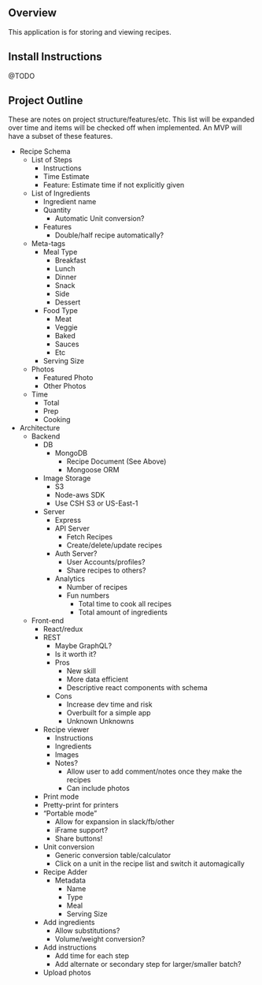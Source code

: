 
## Overview

This application is for storing and viewing recipes.

## Install Instructions

@TODO

## Project Outline
These are notes on project structure/features/etc. This list will be expanded over time and items will be checked off when implemented. An MVP will have a subset of these features.

* Recipe Schema
  * List of Steps
    * Instructions
    * Time Estimate
    * Feature: Estimate time if not explicitly given
  * List of Ingredients
    * Ingredient name
    * Quantity
      * Automatic Unit conversion?
    * Features
      * Double/half recipe automatically?
  * Meta-tags
    * Meal Type
      * Breakfast
      * Lunch
      * Dinner
      * Snack
      * Side
      * Dessert
    * Food Type
      * Meat
      * Veggie
      * Baked
      * Sauces
      * Etc
    * Serving Size
  * Photos
    * Featured Photo
    * Other Photos
  * Time
    * Total
    * Prep
    * Cooking
* Architecture
  * Backend
    * DB
      * MongoDB
        * Recipe Document (See Above)
        * Mongoose ORM
    * Image Storage
      * S3
      * Node-aws SDK
      * Use CSH S3 or US-East-1
    * Server
      * Express
      * API Server
        * Fetch Recipes
        * Create/delete/update recipes
      * Auth Server?
        *   User Accounts/profiles?
        *   Share recipes to others?
      * Analytics
        * Number of recipes
        * Fun numbers
          * Total time to cook all recipes
          * Total amount of ingredients
  * Front-end
    * React/redux
    * REST
      * Maybe GraphQL?
      * Is it worth it?
      * Pros
        * New skill
        * More data efficient
        * Descriptive react components with schema
      * Cons
        * Increase dev time and risk
        * Overbuilt for a simple app
        * Unknown Unknowns
    * Recipe viewer
      * Instructions
      * Ingredients
      * Images
      * Notes?
        * Allow user to add comment/notes once they make the recipes
        * Can include photos
    * Print mode
     * Pretty-print for printers
    * “Portable mode”
      * Allow for expansion in slack/fb/other
      * iFrame support?
      * Share buttons!
    * Unit conversion
      * Generic conversion table/calculator
      * Click on a unit in the recipe list and switch it automagically
    * Recipe Adder
      * Metadata
        * Name
        * Type
        * Meal
        * Serving Size
    * Add ingredients
      * Allow substitutions?
      * Volume/weight conversion?
    * Add instructions
      * Add time for each step
      * Add alternate or secondary step for larger/smaller batch?
    * Upload photos

